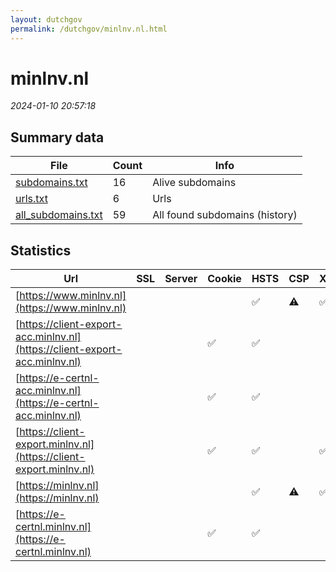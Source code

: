 ```yaml
---
layout: dutchgov
permalink: /dutchgov/minlnv.nl.html
---
```



# minlnv.nl
*2024-01-10 20:57:18*
## Summary data


| File       | Count | Info |
|------------|-------|------|
|[subdomains.txt](/data/minlnv.nl/subdomains.txt)|16|Alive subdomains|
|[urls.txt](/data/minlnv.nl/urls.txt)|6|Urls|
|[all_subdomains.txt](/data/minlnv.nl/all_subdomains.txt)|59|All found subdomains (history)|


## Statistics


| Url | SSL | Server | Cookie | HSTS | CSP | XFO | XXP | RP | Tech |Title |
|------------|-------|------|------|------|------|------|------|------|------|------|
|[https://www.minlnv.nl](https://www.minlnv.nl)| || |:white_check_mark: |:warning: | :white_check_mark: | :white_check_mark: | :white_check_mark: |||
|[https://client-export-acc.minlnv.nl](https://client-export-acc.minlnv.nl)| ||:white_check_mark: |:white_check_mark: | | | :white_check_mark: | :white_check_mark: |||
|[https://e-certnl-acc.minlnv.nl](https://e-certnl-acc.minlnv.nl)| ||:white_check_mark: |:white_check_mark: | | | :white_check_mark: | :white_check_mark: |||
|[https://client-export.minlnv.nl](https://client-export.minlnv.nl)| ||:white_check_mark: |:white_check_mark: | | :white_check_mark: | | :white_check_mark: |HSTS|Error 404--Not F...|
|[https://minlnv.nl](https://minlnv.nl)| || |:white_check_mark: |:warning: | :white_check_mark: | :white_check_mark: | :white_check_mark: |||
|[https://e-certnl.minlnv.nl](https://e-certnl.minlnv.nl)| ||:white_check_mark: |:white_check_mark: | | | :white_check_mark: | :white_check_mark: |||